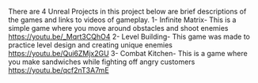 There are 4 Unreal Projects in this project below are brief descriptions of the games and links to videos of gameplay.
1- Infinite Matrix- This is a simple game where you move around obstacles and shoot enemies
https://youtu.be/_Mqrt3CQhO4
2- Level Building- This game was made to practice level design and creating unique enemies
https://youtu.be/Qui6ZMjx2GU
3- Combat Kitchen- This is a game where you make sandwiches while fighting off angry customers
https://youtu.be/qcf2nT3A7mE
